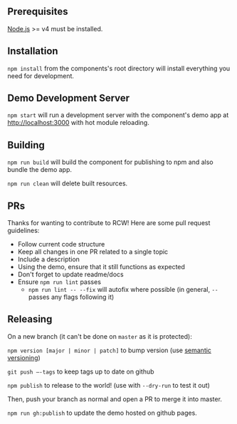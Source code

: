 ## Prerequisites

[Node.js](http://nodejs.org/) >= v4 must be installed.

## Installation

`npm install` from the components's root directory will install everything you need for development.

## Demo Development Server

`npm start` will run a development server with the component's demo app at [http://localhost:3000](http://localhost:3000) with hot module reloading.

## Building

`npm run build` will build the component for publishing to npm and also bundle the demo app.

`npm run clean` will delete built resources.

## PRs

Thanks for wanting to contribute to RCW! Here are some pull request guidelines:

- Follow current code structure
- Keep all changes in one PR related to a single topic
- Include a description
- Using the demo, ensure that it still functions as expected
- Don't forget to update readme/docs
- Ensure `npm run lint` passes
  - `npm run lint -- --fix` will autofix where possible (in general, `--` passes any flags following it)

## Releasing

On a new branch (it can't be done on `master` as it is protected):

`npm version [major | minor | patch]` to bump version (use [semantic versioning](https://semver.org/))

`git push —-tags` to keep tags up to date on github

`npm publish` to release to the world! (use with `--dry-run` to test it out)

Then, push your branch as normal and open a PR to merge it into master.

`npm run gh:publish` to update the demo hosted on github pages.
